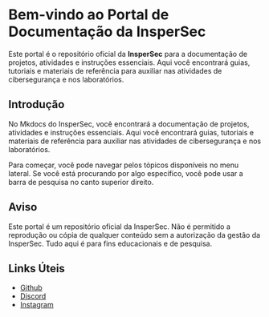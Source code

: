 # Bem-vindo ao Portal de Documentação da InsperSec

Este portal é o repositório oficial da **InsperSec** para a documentação de projetos, atividades e instruções essenciais. Aqui você encontrará guias, tutoriais e materiais de referência para auxiliar nas atividades de cibersegurança e nos laboratórios.

## Introdução

No Mkdocs do InsperSec, você encontrará a documentação de projetos, atividades e instruções essenciais. Aqui você encontrará guias, tutoriais e materiais de referência para auxiliar nas atividades de cibersegurança e nos laboratórios.

Para começar, você pode navegar pelos tópicos disponíveis no menu lateral. Se você está procurando por algo específico, você pode usar a barra de pesquisa no canto superior direito.

## Aviso

Este portal é um repositório oficial da InsperSec. Não é permitido a reprodução ou cópia de qualquer conteúdo sem a autorização da gestão da InsperSec. Tudo aqui é para fins educacionais e de pesquisa.

## Links Úteis

- [Github](https://github.com/gitinspersec)
- [Discord](https://discord.gg/djtn3G8C)
- [Instagram](https://www.instagram.com/inspersec/)
